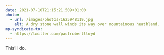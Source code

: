 ```yaml
---
date: 2021-07-10T21:15:21.509+01:00
photo:
  - url: /images/photos/1625948119.jpg
    alt: A dry stone wall winds its way over mountainous heathland.
mp-syndicate-to:
  - https://twitter.com/paulrobertlloyd
---
```

This’ll do.
